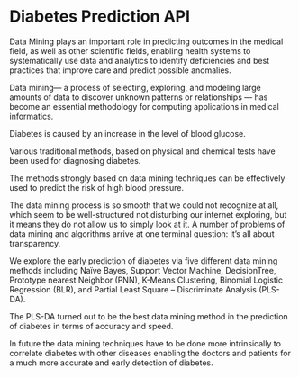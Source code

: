# Diabetes Prediction API

Data Mining plays an important role in predicting outcomes in the medical field, as well as other scientific fields, enabling health systems to systematically use data and analytics to identify deficiencies and best practices that improve care and predict possible anomalies. 

Data mining—  a  process of selecting, exploring, and modeling large amounts of data to discover unknown patterns or relationships — has become an essential methodology for computing applications in medical informatics. 

Diabetes is caused by an increase in the level of blood glucose. 

Various traditional methods, based on physical and chemical tests have been used for diagnosing diabetes. 

The methods strongly based on data mining techniques can be effectively used to predict the risk of high blood pressure. 

The data mining process is so smooth that we could not recognize at all, which seem to be well-structured not disturbing our internet exploring, but it means they do not allow us to simply look at it. A number of problems of data mining and algorithms arrive at one terminal question: it’s all about transparency. 

We explore the early prediction of diabetes via five different data mining methods including Naïve Bayes, Support Vector Machine, DecisionTree, Prototype nearest Neighbor (PNN), K-Means Clustering, Binomial Logistic Regression (BLR), and Partial Least Square – Discriminate Analysis (PLS-DA).

The PLS-DA turned out to be the best data mining method in the prediction of diabetes in terms of accuracy and speed. 

In future the data mining techniques have to be done more intrinsically to correlate diabetes with other diseases enabling the doctors and patients for a much more accurate and early detection of diabetes.
